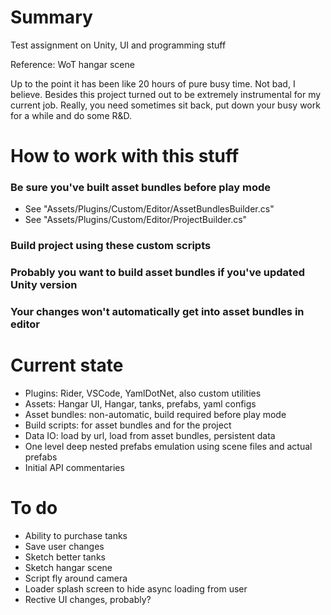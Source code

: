 # Summary
Test assignment on Unity, UI and programming stuff

Reference: WoT hangar scene

Up to the point it has been like 20 hours of pure busy time. Not bad, I believe. Besides this project turned out to be extremely instrumental for my current job. Really, you need sometimes sit back, put down your busy work for a while and do some R&D.

# How to work with this stuff
### Be sure you've built asset bundles before play mode
* See "Assets/Plugins/Custom/Editor/AssetBundlesBuilder.cs"
* See "Assets/Plugins/Custom/Editor/ProjectBuilder.cs"

### Build project using these custom scripts
### Probably you want to build asset bundles if you've updated Unity version
### Your changes won't automatically get into asset bundles in editor

# Current state
* Plugins: Rider, VSCode, YamlDotNet, also custom utilities
* Assets: Hangar UI, Hangar, tanks, prefabs, yaml configs
* Asset bundles: non-automatic, build required before play mode
* Build scripts: for asset bundles and for the project
* Data IO: load by url, load from asset bundles, persistent data
* One level deep nested prefabs emulation using scene files and actual prefabs
* Initial API commentaries

# To do
* Ability to purchase tanks
* Save user changes
* Sketch better tanks
* Sketch hangar scene
* Script fly around camera
* Loader splash screen to hide async loading from user
* Rective UI changes, probably?
